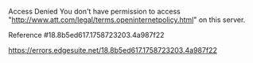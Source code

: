 Access Denied
You don't have permission to access "http://www.att.com/legal/terms.openinternetpolicy.html" on this server.

Reference #18.8b5ed617.1758723203.4a987f22

https://errors.edgesuite.net/18.8b5ed617.1758723203.4a987f22